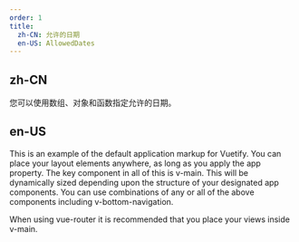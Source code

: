 ```yaml
---
order: 1
title:
  zh-CN: 允许的日期
  en-US: AllowedDates
---
```


## zh-CN

您可以使用数组、对象和函数指定允许的日期。

## en-US

This is an example of the default application markup for Vuetify. You can place your layout elements anywhere, as long as you apply the app property. The key component in all of this is v-main. This will be dynamically sized depending upon the structure of your designated app components. You can use combinations of any or all of the above components including v-bottom-navigation.

When using vue-router it is recommended that you place your views inside v-main.
